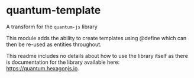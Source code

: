 # quantum-template

A transform for the `quantum-js` library

This module adds the ability to create templates using @define which can then be re-used as entities throughout.

This readme includes no details about how to use the library itself as there is documentation for the library available here: https://quantum.hexagonjs.io.